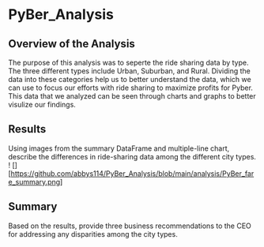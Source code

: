 # PyBer_Analysis
## Overview of the Analysis
The purpose of this analysis was to seperte the ride sharing data by type.  The three different types include Urban, Suburban, and Rural.  Dividing the data into these categories help us to better understand the data, which we can use to focus our efforts with ride sharing to maximize profits for Pyber.  This data that we analyzed can be seen through charts and graphs to better visulize our findings.

## Results
Using images from the summary DataFrame and multiple-line chart, describe the differences in ride-sharing data among the different city types.
! [] [https://github.com/abbys114/PyBer_Analysis/blob/main/analysis/PyBer_fare_summary.png]
## Summary
Based on the results, provide three business recommendations to the CEO for addressing any disparities among the city types.
